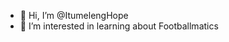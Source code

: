 - 👋 Hi, I’m @ItumelengHope
- 👀 I’m interested in learning about Footballmatics

<!---
ItumelengHope/ItumelengHope is a ✨ special ✨ repository because its `README.md` (this file) appears on your GitHub profile.
You can click the Preview link to take a look at your changes.
--->
